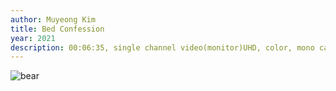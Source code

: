 ```yaml
---
author: Muyeong Kim
title: Bed Confession
year: 2021
description: 00:06:35, single channel video(monitor)UHD, color, mono car woofer speaker
---
```


![bear](https://placebear.com/1200/2000)
